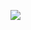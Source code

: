 ![](https://github-readme-stats.vercel.app/api?username=TheCodedOne&show_icons=true&count_private=true&show_icons=true&theme=nord)

